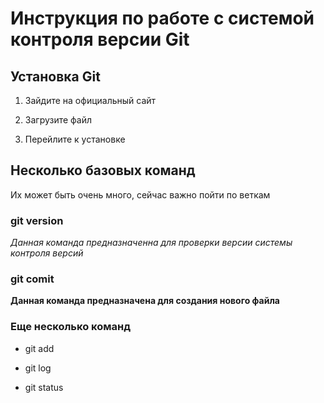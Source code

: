 # Инструкция по работе с системой контроля версии Git

## Установка Git

1. Зайдите на официальный сайт

2. Загрузите файл

3. Перейлите к установке 

## Несколько базовых команд

Их может быть очень много, сейчас важно пойти по веткам

### git version 

*Данная команда предназначенна для проверки версии системы контроля версий*

### git comit

**Данная команда предназначена для создания нового файла**

### Еще несколько команд

* git add

* git log

* git status 